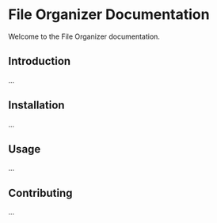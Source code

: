# File Organizer Documentation

Welcome to the File Organizer documentation.

## Introduction

...

## Installation

...

## Usage

...

## Contributing

...
